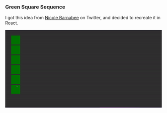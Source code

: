 ### Green Square Sequence

I got this idea from [Nicole Barnabee](https://twitter.com/NicoleBarnabee/status/1576939874233462786) on Twitter, and decided to recreate it in React.

<img src="result.gif"/>
